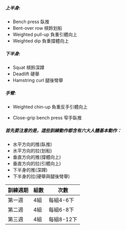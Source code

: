 ##### 上半身: 

- Bench press 臥推 
- Bent-over row 槓鈴划船 
- Weighted pull-up 負重引體向上 
- Weighted dip 負重撐體向上  

##### 下半身:  

- Squat 槓鈴深蹲 
- Deadlift 硬舉
- Hamstring curl 腿後彎舉  

##### 手臂: 

- Weighted chin-up 負重反手引體向上 

- Close-grip bench press 窄手臥推

##### 首先要注意的是，這些訓練動作都含有六大人體基本動作：  
- 水平方向的推(臥推) 
- 水平方向的拉(划船) 
- 垂直方向的推(撐體向上) 
- 垂直方向的拉(引體向上) 
- 下半身的推(深蹲) 
- 下半身的拉(硬舉與腿後彎舉)

| 訓練週期 | 組數 | 次數       |
| -------- | ---- | ---------- |
| 第一週   | 4組  | 每組4-6下  |
| 第二週   | 4組  | 每組6-8下  |
| 第三週   | 4組  | 每組8-12下 |